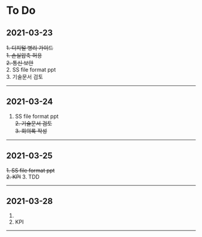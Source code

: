 # To Do
## 2021-03-23
~~1. 디지털 병리 가이드~~  
   ~~1. 손실압축 허용~~  
   ~~2. 통신 보안~~  
2. SS file format ppt  
3. 기술문서 검토  

---
## 2021-03-24
1. SS file format ppt  
~~2. 기술문서 검토~~  
~~3. 회의록 작성~~ 

---
## 2021-03-25
~~1. SS file format ppt~~  
~~2. KPI~~
3. TDD

---
## 2021-03-28
1.   
2. KPI

---


